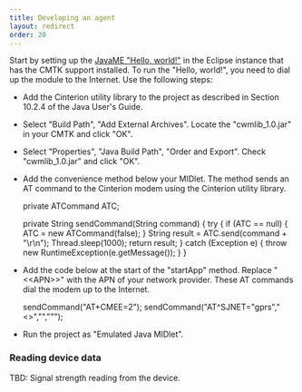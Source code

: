 ```yaml
---
title: Developing an agent
layout: redirect
order: 20
---
```


Start by setting up the [JavaME "Hello, world!"](/guides/java/hello-world-me) in the Eclipse instance that has the CMTK support installed. To run the "Hello, world!", you need to dial up the module to the Internet. Use the following steps:

* Add the Cinterion utility library to the project as described in Section 10.2.4 of the Java User's Guide. 
 * Select "Build Path", "Add External Archives". Locate the "cwmlib_1.0.jar" in your CMTK and click "OK".
 * Select "Properties", "Java Build Path", "Order and Export". Check "cwmlib_1.0.jar" and click "OK".
* Add the convenience method below your MIDlet. The method sends an AT command to the Cinterion modem using the Cinterion utility library.


	private ATCommand ATC;
	
	private String sendCommand(String command) {
		try {
			if (ATC == null) {
				ATC = new ATCommand(false);
			}
			String result = ATC.send(command + "\r\n");
			Thread.sleep(1000);
			return result;
		} catch (Exception e) {
			throw new RuntimeException(e.getMessage());
		}
	}

* Add the code below at the start of the "startApp" method. Replace "&lt;&lt;APN&gt;&gt;" with the APN of your network provider. These AT commands dial the modem up to the Internet.


	sendCommand("AT+CMEE=2");
	sendCommand("AT^SJNET=\"gprs\",\"<<APN>>\",\"\",\"\"");

* Run the project as "Emulated Java MIDlet".

### Reading device data

TBD: Signal strength reading from the device.
